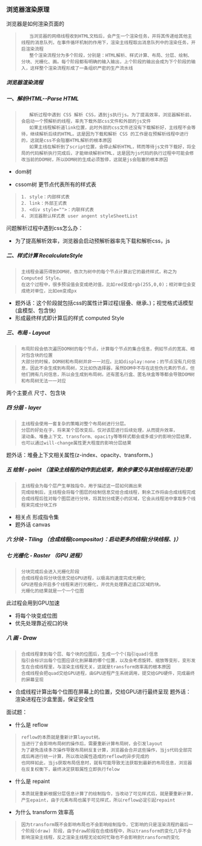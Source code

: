 ### 浏览器渲染原理
浏览器是如何渲染页面的
>```
>    当浏览器的网络线程收到HTML文档后，会产生一个渲染任务，并将其传递给其他主线程的消息队列，在事件循环机制的作用下，渲染主线程取出消息队列中的渲染任务，开启渲染流程
>    整个渲染流程分为多个阶段，分别是：HTML解析、样式计算、布局、分层、绘制、分块、光栅化、画。每个阶段都有明确的输入输出，上个阶段的输出会成为下个阶段的输入，这样整个渲染流程形成了一条组织严密的生产流水线
>```
##### 浏览器渲染流程
##### 一、解析HTML--Parse HTML  
>```
>    解析过程中遇到 CSS 解析 CSS，遇到js执行js。为了提高效率，浏览器解析前，会启动一个预解析的线程，率先下载外部css文件和外部的js文件
>    如果主线程解析道link位置，此时外部的css文件还没有下载解析好，主线程不会等待，继续解析后续的HTML。这是因为下载和解析 CSS 的工作是在预解析线程中进行的，这就是css不会阻塞HTML解析的根本原因
>    如果主线在解析到了script位置，会停止解析HTML，转而等待js文件下载好，将全局的代码解析执行完成后，才能继续解析HTML，这是因为js代码的执行过程中可能会修改当前的DOM树，所以DOM树的生成必须暂停，这就是js会阻塞的根本原因
>```
* dom树

* cssom树 更节点代表所有的样式表
>```
> 1. style：内部样式表
> 2. link：外部王式表
> 3. <div style="">：内联样式表
> 4. 浏览器默认样式表 user angent styleSheetList

问题解析过程中遇到css怎么办：
* 为了提高解析效率，浏览器会启动预解析器率先下载和解析css，js

##### 二、样式计算 RecalculateStyle
>```
>主线程会遍历得到DOM树，依次为树中的每个节点计算出它的最终样式，称之为 Computed Style。
>在这个过程中，很多预设值会变成绝对值，比如red变成rgb(255,0,0)；相对单位会变成绝对单位，比如em变成px
>```
* 题外话：这个阶段就包括css的属性计算过程(层叠、继承、)；视觉格式话模型(盒模型、包含快)
* 形成最终样式即计算后的样式 computed Style

##### 三、布局 - Layout
>```
>布局阶段会依次遍历DOM树的每个节点，计算每个节点的集合信息，例如节点的宽高、相对包含块的位置
>大部分的时候，DOM树和布局树并非一一对应。比如display:none；的节点没有几何信息，因此不会生成到布局树，又比如伪选择器，虽然DOM中不存在这些伪元素的节点，但他们拥有几何信息，所以会生成到布局树。还有匿名行盒、匿名块盒等等都会导致DOM树和布局树无法一一对应
>```
  两个主要点 尺寸、包含块

##### 四 分层 - layer
>```
>主线程会使用一套复杂的策略对整个布局树进行分层。
>分层的好处在于，将来某个层改变后，仅对该层进行后续处理，从而提升效率，
> 滚动条、堆叠上下文、transform、opacity等等样式都会或多或少的影响分层结果，也可以通过will-change属性更大程度的影响分层结果
>```
 题外话：堆叠上下文相关属性(z-index、opacity、transform、)

##### 五 绘制 - paint （渲染主线程的动作到此结束，剩余步骤交与其他线程进行处理）
>```
>主线程会为每个层产生单独指令，用于描述这一层如何画出来
>完成绘制后，主线程会将每个图层的绘制信息交给合成线程，剩余工作将由合成线程完成
>合成线程后弦对每个图层进行分块，将其划分成更小的区域，它会从线程池中拿取多个线程来完成分块工作
>```

* 相关点 形成指令集
* 题外话 canvas


##### 六 分块 - Tiling （合成线程(compositor)：启动更多的线程(分块线程、)）

##### 七 光栅化 - Raster （GPU 进程）
>```
>分块完成后会进入光栅化阶段
>合成线程会将分块信息交给GPU进程，以极高的速度完成光栅化
>GPU进程会开启多个线程来进行光栅化，并优先处理靠近适口区域的块。
>光栅化的结果就是一个一个位图
>```
此过程会用到GPU加速
* 将每个块变成位图
* 优先处理靠近视口的块

##### 八 画 - Draw
>```
>合成线程拿到每个层、每个块的位图后，生成一个个(指引quad)信息
>指引会标识出每个位图应该化到屏幕的哪个位置，以及会考虑旋转、缩放等变形，变形发生在合成线程里，与渲染主线程无关，这就是transform效率高的根本原因
>合成线程会把quad交给GPU进程，由GPU进程产生系统调用，提交给GPU硬件，完成最终的屏幕呈现
>```
* 合成线程计算出每个位图在屏幕上的位置，交给GPU进行最终呈现
题外话：渲染进程在沙盒里面，保证安全性

面试题：
* 什么是 reflow
>```
>reflow的本质就是重新计算layout树。
>当进行了会影响布局树的操作后，需要重新计算布局树，会引发layout
> 为了避免连续多次操作导致布局树反复计算，浏览器会合并这些操作，当js代码全部完成后再进行统一计算，所以改动属性造成的reflow的异步完成的
>也同样如此，当js获取布局信息时，就有可能导致无法获取到最新的布局信息，浏览器在反复权衡下，最终决定获取属性立即执行felow
>```
* 什么是 repaint
>```
>本质就是重新根据分层信息计算了的绘制指令，当改动了可见样式后，就是要重新计算，产生epaint，由于元素布局也属于可见样式，所以reflow必定引起repaint
>```
* 为什么 transform 效率高
>```
>因为transform既不会影响布局也不会影响绘制指令，它影响的只是渲染流程的最后一个阶段(draw) 阶段，由于draw阶段在合成线程中，所以transform的变化几乎不会影响渲染主线程，反之渲染主线程无论如何忙碌也不会影响到transform的变化
>```